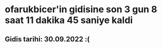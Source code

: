 # ofarukbicer'in gidisine son 3 gun 8 saat 11 dakika 45 saniye kaldi

## Gidis tarihi: 30.09.2022 :(
